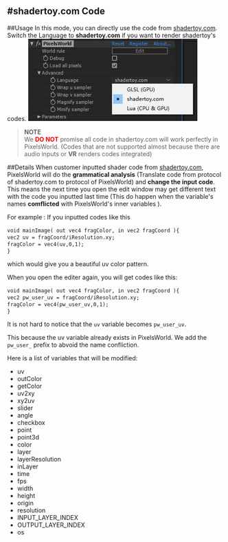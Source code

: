 #shadertoy.com Code
---
##Usage
In this mode, you can directly use the code from [shadertoy.com](https://shadertoy.com). Switch the Language to **shadertoy.com** if you want to render shadertoy's codes. 
![shadertoyMode](shadertoyMode.png)
> **NOTE** <br/>
> We <span style="color:red">**DO NOT**</span>  promise all code in shadertoy.com will work perfectly in PixelsWorld. (Codes that are not supported almost because there are audio inputs or **VR** renders codes integrated)


##Details
When customer inputted shader code from [shadertoy.com](https://shadertoy.com), PixelsWorld will do the **grammatical analysis** (Translate code from protocol of shadertoy.com to protocol of PixelsWorld) and **change the input code**.  This means the next time you open the edit window may get different text with the code you inputted last time (This do happen when the variable's names **comflicted** with PixelsWorld's inner variables ). 

For example :  If you inputted codes like this
```glsl:InputShadertoy.shader
void mainImage( out vec4 fragColor, in vec2 fragCoord ){
vec2 uv = fragCoord/iResolution.xy;
fragColor = vec4(uv,0,1);
}
```
which would give you a beautiful uv color pattern. 

When you open the editer again, you will get codes like this:
```glsl:LaterShadertoy.shader
void mainImage( out vec4 fragColor, in vec2 fragCoord ){
vec2 pw_user_uv = fragCoord/iResolution.xy;
fragColor = vec4(pw_user_uv,0,1);
}
```
It is not hard to notice that the ```uv``` variable becomes ```pw_user_uv```.

This because the uv variable already exists in PixelsWorld. We add the ```pw_user_``` prefix to abvoid the name confliction. 

Here is a list of variables that will be modified:
- uv
- outColor
- getColor
- uv2xy
- xy2uv
- slider
- angle
- checkbox
- point
- point3d
- color
- layer
- layerResolution
- inLayer
- time
- fps
- width
- height
- origin
- resolution
- INPUT_LAYER_INDEX
- OUTPUT_LAYER_INDEX
- os